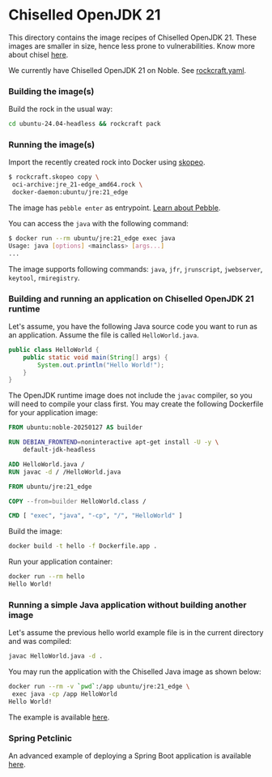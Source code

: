 # Chiselled OpenJDK 21

This directory contains the image recipes of Chiselled OpenJDK 21. These
images are smaller in size, hence less prone to vulnerabilities. Know
more about chisel [here](https://github.com/canonical/chisel).

We currently have Chiselled OpenJDK 21 on Noble. See
[rockcraft.yaml](./ubuntu-24.04-headless/rockcraft.yaml).

### Building the image(s)

Build the rock in the usual way:

```sh
cd ubuntu-24.04-headless && rockcraft pack
```

### Running the image(s)

Import the recently created rock into Docker using
[skopeo](https://github.com/containers/skopeo).

```sh
$ rockcraft.skopeo copy \
 oci-archive:jre_21-edge_amd64.rock \
 docker-daemon:ubuntu/jre:21_edge
```

The image has `pebble enter` as entrypoint. [Learn about
Pebble](https://github.com/canonical/pebble).

You can access the `java` with the following command:

```sh
$ docker run --rm ubuntu/jre:21_edge exec java
Usage: java [options] <mainclass> [args...]
...
```

The image supports following commands: `java`, `jfr`, `jrunscript`,
`jwebserver`, `keytool`, `rmiregistry`.

### Building and running an application on Chiselled OpenJDK 21 runtime

Let's assume, you have the following Java source code you want to run
as an application. Assume the file is called `HelloWorld.java`.

```java
public class HelloWorld {
    public static void main(String[] args) {
        System.out.println("Hello World!");
    }
}
```

The OpenJDK runtime image does not include the `javac` compiler,
so you will need to compile your class first. You may create the
following Dockerfile for your application image:

```Dockerfile
FROM ubuntu:noble-20250127 AS builder

RUN DEBIAN_FRONTEND=noninteractive apt-get install -U -y \
    default-jdk-headless

ADD HelloWorld.java /
RUN javac -d / /HelloWorld.java

FROM ubuntu/jre:21_edge

COPY --from=builder HelloWorld.class /

CMD [ "exec", "java", "-cp", "/", "HelloWorld" ]
```

Build the image:

```sh
docker build -t hello -f Dockerfile.app .
```

Run your application container:

```sh
docker run --rm hello
Hello World!
```

### Running a simple Java application without building another image

Let's assume the previous hello world example file is in the current
directory and was compiled:
```sh
javac HelloWorld.java -d .
```

 You may run the application with the Chiselled Java image as shown below:

```sh
docker run --rm -v `pwd`:/app ubuntu/jre:21_edge \
 exec java -cp /app HelloWorld
Hello World!
```

The example is available [here](../demos/helloworld/).


### Spring Petclinic

An advanced example of deploying a Spring Boot application
is available [here](../demos/petclinic/).
